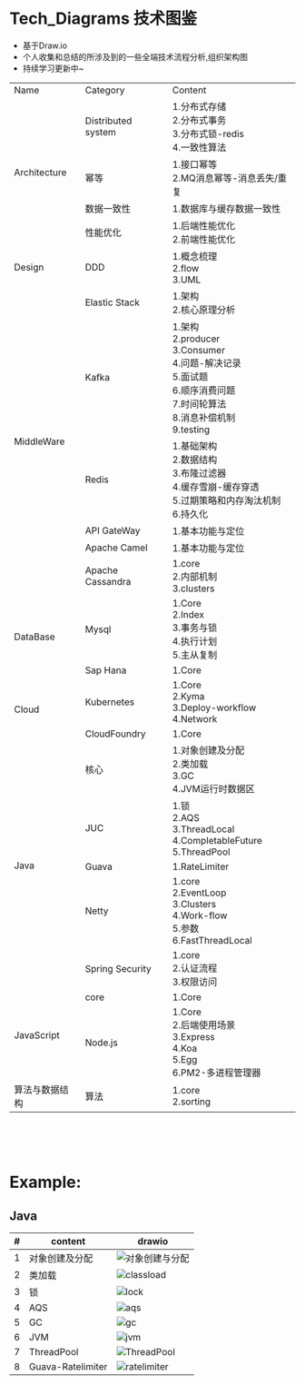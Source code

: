 # Tech_Diagrams  技术图鉴
* 基于Draw.io
* 个人收集和总结的所涉及到的一些全端技术流程分析,组织架构图
* 持续学习更新中~

<table>
    <tr>
        <td>Name</td> 
        <td>Category</td> 
        <td>Content</td> 
    </tr>
    <tr>
        <td rowspan="4">Architecture</td>    
        <td>Distributed system</td>
        <td>
            1.分布式存储 <br>
            2.分布式事务 <br> 
            3.分布式锁-redis  <br>
            4.一致性算法  <br>
        </td>  
    </tr>
    <tr>
        <td>幂等</td>  
        <td>
            1.接口幂等 <br>
            2.MQ消息幂等-消息丢失/重复
        </td>  
    </tr>
    <tr>
        <td>数据一致性</td>  
        <td>
            1.数据库与缓存数据一致性
        </td>  
    </tr>
    <tr>
        <td>性能优化</td>
        <td>
            1.后端性能优化  <br>
            2.前端性能优化 <br>
        </td>
    </tr>
    </th columnspan="3">
    <tr>
        <td rowspan="1">Design</td>    
        <td>DDD</td>
        <td>
            1.概念梳理 <br>
            2.flow <br> 
            3.UML  <br>
        </td>  
    </tr>
    </th columnspan="3">
    <tr>
        <td rowspan="6">MiddleWare</td>
        <td>Elastic Stack</td>
        <td>
            1.架构 <br>
            2.核心原理分析
        </td>    
    </tr>
    <tr>
        <td>Kafka</td>
        <td>
            1.架构 <br>
            2.producer <br>
            3.Consumer <br>
            4.问题-解决记录 <br>
            5.面试题 <br>
            6.顺序消费问题 <br>
            7.时间轮算法 <br>
            8.消息补偿机制 <br>
            9.testing <br>
        </td>    
    </tr>
    <tr>
        <td>Redis</td>
        <td>
            1.基础架构 <br>
            2.数据结构 <br>
            3.布隆过滤器 <br>
            4.缓存雪崩-缓存穿透 <br>
            5.过期策略和内存淘汰机制 <br>
            6.持久化 <br>
        </td>
    </tr>
    <tr>
        <td>API GateWay</td>
        <td>
            1.基本功能与定位
        </td>
    </tr>
    <tr>
        <td>Apache Camel</td>
        <td>
            1.基本功能与定位
        </td>
    </tr>  
    <tr>
        <td>Apache Cassandra</td>
        <td>
            1.core <br>
            2.内部机制 <br>
            3.clusters <br>
        </td>
    </tr>    
    </th columnspan="3">
    <tr>
        <td rowspan="2">DataBase</td>
        <td>Mysql</td>
        <td>
            1.Core <br/>
            2.Index <br/>
            3.事务与锁 <br/>
            4.执行计划 <br/> 
            5.主从复制 <br/>
        </td>
    </tr>
    <tr>
        <td>Sap Hana</td>
        <td>
            1.Core <br/>
        </td>
    </tr>
    </th columnspan="3">
    <tr>
        <td rowspan="2">Cloud</td>
        <td>Kubernetes</td>
        <td>
            1.Core <br />
            2.Kyma <br />
            3.Deploy-workflow <br />
            4.Network <br /> 
        </td>
    </tr>
    <tr>
        <td>CloudFoundry</td>
        <td>
            1.Core <br />
        </td>
    </tr>
    </th columnspan="3">
    <tr>
        <td rowspan="5">Java</td>
        <td>核心</td>
        <td>
            1.对象创建及分配<br />
            2.类加载<br />
            3.GC<br />
            4.JVM运行时数据区<br /> 
        </td>
    </tr>
    <tr>
        <td>JUC</td>
        <td>
            1.锁<br />
            2.AQS<br />
            3.ThreadLocal<br />
            4.CompletableFuture<br />
            5.ThreadPool
        </td>
    </tr>
    <tr>
        <td>Guava</td>
        <td>
            1.RateLimiter<br />
        </td>
    </tr>
    <tr>
        <td>Netty</td>
        <td>
            1.core <br />
            2.EventLoop <br />
            3.Clusters <br />
            4.Work-flow <br />
            5.参数 <br />
            6.FastThreadLocal <br />
        </td>
    </tr>
    <tr>
        <td>Spring Security</td>
        <td>
            1.core <br />
            2.认证流程 <br />
            3.权限访问 <br />
        </td>
    </tr>
    </th columnspan="3">
    <tr>
        <td rowspan="2">JavaScript</td>
        <td>core</td>
        <td>
            1.Core <br />
        </td>
    </tr>
    <tr>
        <td>Node.js</td>
        <td>
            1.Core <br />
            2.后端使用场景 <br />
            3.Express  <br />
            4.Koa  <br />
            5.Egg  <br />
            6.PM2-多进程管理器 <br /> 
        </td>
    </tr>
    </th columnspan="3">
    <tr>
        <td rowspan="1">算法与数据结构</td>
        <td>算法</td>
        <td>
            1.core <br>
            2.sorting <br>
        </td>
    </tr>
</table>


<br>
<br>
<br>

# Example:

## Java

| # | content | drawio |
| --- | ------- | ------ |
| 1 | 对象创建及分配 | ![对象创建与分配](images/对象创建及分配.png) |
| 2 | 类加载 | ![classload](images/类加载.png) |
| 3 | 锁 | ![lock](images/锁.png) |
| 4 | AQS | ![aqs](images/AQS-及其关联的同步工具类-关系流程图.svg) |
| 5 | GC | ![gc](images/GC.png) |
| 6 | JVM | ![jvm](images/JVM.png) |
| 7 | ThreadPool | ![ThreadPool](images/ThreadPool.svg) |
| 8 | Guava-Ratelimiter | ![ratelimiter](images/ratelimiter.svg) |






